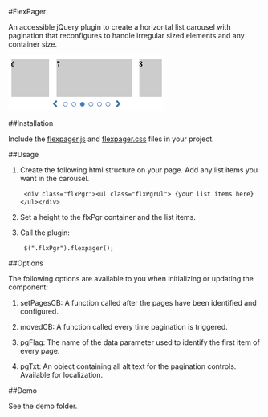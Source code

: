 #FlexPager

An accessible jQuery plugin to create a horizontal list carousel with pagination that reconfigures to handle irregular sized elements and any container size.

<img src="demo/demo1.png"/>


##Installation

Include the [flexpager.js](https://github.com/sendlo/FlexPager/src/flexpager.js) and [flexpager.css](https://github.com/sendlo/FlexPager/src/flexpager.css) files in your project.

##Usage
1. Create the following html structure on your page. Add any list items you want in the carousel.

		<div class="flxPgr"><ul class="flxPgrUl"> {your list items here} </ul></div>

2. Set a height to the flxPgr container and the list items.

3. Call the plugin:

		$(".flxPgr").flexpager();

##Options

The following options are available to you when initializing or updating the component:

1. setPagesCB: A function called after the pages have been identified and configured.

2. movedCB: A function called every time pagination is triggered.

3. pgFlag: The name of the data parameter used to identify the first item of every page.

4. pgTxt: An object containing all alt text for the pagination controls. Available for localization.

##Demo

See the demo folder.

